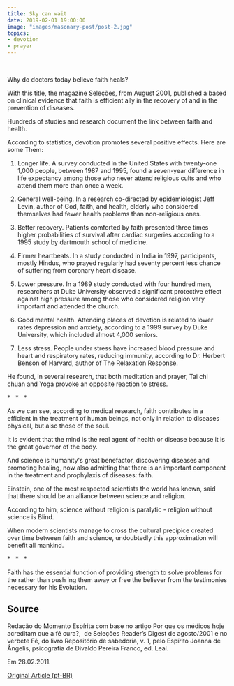 ```yaml
---
title: Sky can wait
date: 2019-02-01 19:00:00
image: "images/masonary-post/post-2.jpg"
topics: 
- devotion
- prayer
---
```

 

Why do doctors today believe faith heals?

With this title, the magazine Seleções, from August 2001, published a
based on clinical evidence that faith is efficient ally in the recovery of
and in the prevention of diseases.

Hundreds of studies and research document the link between faith and health.

According to statistics, devotion promotes several positive effects. Here are some
Them:

1. Longer life. A survey conducted in the United States with twenty-one
1,000 people, between 1987 and 1995, found a seven-year difference in
life expectancy among those who never attend religious cults and
who attend them more than once a week.

2. General well-being. In a research co-directed by epidemiologist Jeff Levin,
author of God, faith, and health, elderly who considered themselves
had fewer health problems than non-religious ones.

3. Better recovery. Patients comforted by faith presented
three times higher probabilities of survival after cardiac surgeries
according to a 1995 study by dartmouth school of medicine.

4. Firmer heartbeats. In a study conducted in India in 1997,
participants, mostly Hindus, who prayed regularly had seventy
percent less chance of suffering from coronary heart disease.

5. Lower pressure. In a 1989 study conducted with four hundred men,
researchers at Duke University observed a significant protective effect
against high pressure among those who considered religion very
important and attended the church.

6. Good mental health. Attending places of devotion is related to lower rates
depression and anxiety, according to a 1999 survey by Duke University, which
included almost 4,000 seniors.

7. Less stress. People under stress have increased blood pressure
and heart and respiratory rates, reducing immunity, according to Dr.
Herbert Benson of Harvard, author of The Relaxation Response.

He found, in several research, that both meditation and prayer, Tai
chi chuan and Yoga provoke an opposite reaction to stress.

*   *   *

As we can see, according to medical research, faith contributes in a
efficient in the treatment of human beings, not only in relation to diseases
physical, but also those of the soul.

It is evident that the mind is the real agent of health or disease because it is the
great governor of the body.

And science is humanity's great benefactor, discovering diseases and
promoting healing, now also admitting that there is an important component in the
treatment and prophylaxis of diseases: faith.

Einstein, one of the most respected scientists the world has known, said that
there should be an alliance between science and religion.

According to him, science without religion is paralytic - religion without science is
Blind.

When modern scientists manage to cross the cultural precipice created
over time between faith and science, undoubtedly this approximation will
benefit all mankind.

*   *   *

Faith has the essential function of providing strength to solve problems for the
rather than push ing them away or free the believer from the testimonies necessary for his
Evolution. 

## Source
Redação do Momento Espírita com base no artigo Por que os médicos hoje
acreditam que a fé cura?,  de Seleções Reader’s Digest de agosto/2001 e no
verbete Fé, do livro Repositório de sabedoria, v. 1, pelo Espírito Joanna de
Ângelis, psicografia de Divaldo Pereira Franco, ed. Leal.

Em 28.02.2011.

[Original Article (pt-BR)](http://momento.com.br/pt/ler_texto.php?id=2927)
